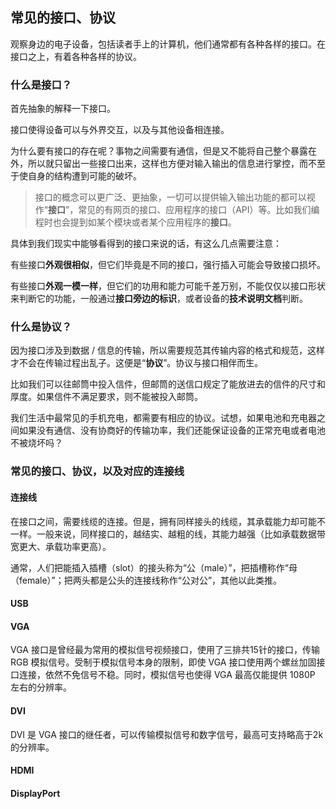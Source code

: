## 常见的接口、协议

观察身边的电子设备，包括读者手上的计算机，他们通常都有各种各样的接口。在接口之上，有着各种各样的协议。

### 什么是接口？

首先抽象的解释一下接口。

接口使得设备可以与外界交互，以及与其他设备相连接。

为什么要有接口的存在呢？事物之间需要有通信，但是又不能将自己整个暴露在外，所以就只留出一些接口出来，这样也方便对输入输出的信息进行掌控，而不至于使自身的结构遭到可能的破坏。

> 接口的概念可以更广泛、更抽象，一切可以提供输入输出功能的都可以视作“**接口**”，常见的有网页的接口、应用程序的接口（API）等。比如我们编程时也会提到如某个模块或者某个应用程序的**接口**。

具体到我们现实中能够看得到的接口来说的话，有这么几点需要注意：

有些接口**外观很相似**，但它们毕竟是不同的接口，强行插入可能会导致接口损坏。

有些接口**外观一模一样**，但它们的功用和能力可能千差万别，不能仅仅以接口形状来判断它的功能，一般通过**接口旁边的标识**，或者设备的**技术说明文档**判断。

### 什么是协议？

因为接口涉及到数据 / 信息的传输，所以需要规范其传输内容的格式和规范，这样才不会在传输过程出乱子。这便是“**协议**”。协议与接口相伴而生。

比如我们可以往邮筒中投入信件，但邮筒的送信口规定了能放进去的信件的尺寸和厚度。如果信件不满足要求，则不能被投入邮筒。

我们生活中最常见的手机充电，都需要有相应的协议。试想，如果电池和充电器之间如果没有通信、没有协商好的传输功率，我们还能保证设备的正常充电或者电池不被烧坏吗？

### 常见的接口、协议，以及对应的连接线

#### 连接线

在接口之间，需要线缆的连接。但是，拥有同样接头的线缆，其承载能力却可能不一样。一般来说，同样接口的，越结实、越粗的线，其能力越强（比如承载数据带宽更大、承载功率更高）。

通常，人们把能插入插槽（slot）的接头称为“公（male）”，把插槽称作“母（female）”；把两头都是公头的连接线称作“公对公”，其他以此类推。

#### USB

#### VGA

VGA 接口是曾经最为常用的模拟信号视频接口，使用了三排共15针的接口，传输 RGB 模拟信号。受制于模拟信号本身的限制，即使 VGA 接口使用两个螺丝加固接口连接，依然不免信号不稳。同时，模拟信号也使得 VGA 最高仅能提供 1080P 左右的分辨率。

#### DVI

DVI 是 VGA 接口的继任者，可以传输模拟信号和数字信号，最高可支持略高于2k的分辨率。

#### HDMI

#### DisplayPort

